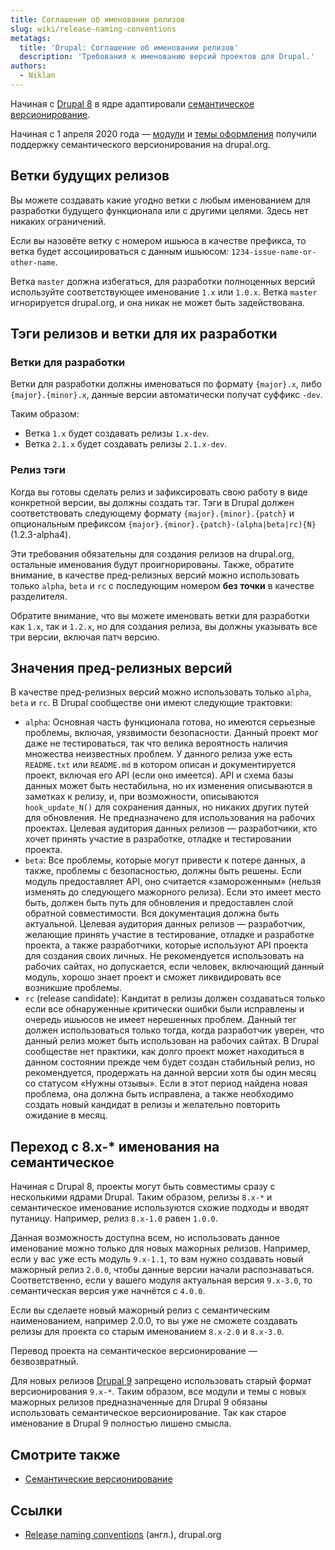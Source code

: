 ```yaml
---
title: Соглашение об именовании релизов
slug: wiki/release-naming-conventions
metatags:
  title: 'Drupal: Соглашение об именовании релизов'
  description: 'Требования к именованию версий проектов для Drupal.'
authors:
  - Niklan
---
```


Начиная с [Drupal 8](../../8/index.md) в ядре адаптировали [семантическое версионирование](../../../semver/index.md).

Начиная с 1 апреля 2020 года — [модули](../../9/modules/index.md) и [темы оформления](../../9/themes/index.md) получили поддержку семантического версионирования на drupal.org.

## Ветки будущих релизов

Вы можете создавать какие угодно ветки с любым именованием для разработки будущего функционала или с другими целями. Здесь нет никаких ограничений.

Если вы назовёте ветку с номером ишьюса в качестве префикса, то ветка будет ассоциироваться с данным ишьюсом: `1234-issue-name-or-other-name`.

<Aside>

Ветка `master` должна избегаться, для разработки полноценных версий используйте соответствующее именование `1.x` или `1.0.x`. Ветка `master` игнорируется drupal.org, и она никак не может быть задействована.

</Aside>

## Тэги релизов и ветки для их разработки

### Ветки для разработки

Ветки для разработки должны именоваться по формату `{major}.x`, либо `{major}.{minor}.x`, данные версии автоматически получат суффикс `-dev`.

Таким образом:

- Ветка `1.x` будет создавать релизы `1.x-dev`.
- Ветка `2.1.x` будет создавать релизы `2.1.x-dev`.

### Релиз тэги

Когда вы готовы сделать релиз и зафиксировать свою работу в виде конкретной версии, вы должны создать тэг. Тэги в Drupal должен соответствовать следующему формату `{major}.{minor}.{patch}` и опциональным префиксом `{major}.{minor}.{patch}-(alpha|beta|rc){N}` (1.2.3-alpha4).

Эти требования обязательны для создания релизов на drupal.org, остальные именования будут проигнорированы. Также, обратите внимание, в качестве пред-релизных версий можно использовать только `alpha`, `beta` и `rc` с последующим номером **без точки** в качестве разделителя.

<Aside>

Обратите внимание, что вы можете именовать ветки для разработки как `1.x`, так и `1.2.x`, но для создания релиза, вы должны указывать все три версии, включая патч версию.

</Aside>

## Значения пред-релизных версий

В качестве пред-релизных версий можно использовать только `alpha`, `beta` и `rc`. В Drupal сообществе они имеют следующие трактовки:

- `alpha`: Основная часть функционала готова, но имеются серьезные проблемы, включая, уязвимости безопасности. Данный проект мог даже не тестироваться, так что велика вероятность наличия множества неизвестных проблем. У данного релиза уже есть `README.txt` или `README.md` в котором описан и документируется проект, включая его API (если оно имеется). API и схема базы данных может быть нестабильна, но их изменения описываются в заметках к релизу, и, при возможности, описываются `hook_update_N()` для сохранения данных, но никаких других путей для обновления. Не предназначено для использования на рабочих проектах. Целевая аудитория данных релизов — разработчики, кто хочет принять участие в разработке, отладке и тестировании проекта.
- `beta`: Все проблемы, которые могут привести к потере данных, а также, проблемы с безопасностью, должны быть решены. Если модуль предоставляет API, оно считается «замороженным» (нельзя изменять до следующего мажорного релиза). Если это имеет место быть, должен быть путь для обновления и предоставлен слой обратной совместимости. Вся документация должна быть актуальной. Целевая аудитория данных релизов — разработчик, желающие принять участие в тестирование, отладке и разработке проекта, а также разработчики, которые используют API проекта для создания своих личных. Не рекомендуется использовать на рабочих сайтах, но допускается, если человек, включающий данный модуль, хорошо знает проект и сможет ликвидировать все возникшие проблемы.
- `rc` (release candidate): Кандитат в релизы должен создаваться только если все обнаруженные критически ошибки были исправлены и очередь ишьюсов не имеет нерешенных проблем. Данный тег должен использоваться только тогда, когда разработчик уверен, что данный релиз может быть использован на рабочих сайтах. В Drupal сообществе нет практики, как долго проект может находиться в данном состоянии прежде чем будет создан стабильный релиз, но рекомендуется, продержать на данной версии хотя бы один месяц со статусом «Нужны отзывы». Если в этот период найдена новая проблема, она должна быть исправлена, а также необходимо создать новый кандидат в релизы и желательно повторить ожидание в месяц. 

## Переход с 8.x-* именования на семантическое

Начиная с Drupal 8, проекты могут быть совместимы сразу с несколькими ядрами Drupal. Таким образом, релизы `8.x-*` и семантическое именование используются схожие подходы и вводят путаницу. Например, релиз `8.x-1.0` равен `1.0.0`. 

Данная возможность доступна всем, но использовать данное именование можно только для новых мажорных релизов. Например, если у вас уже есть модуль `9.x-1.1`, то вам нужно создавать новый мажорный релиз `2.0.0`, чтобы данные версии начали распознаваться. Соответственно, если у вашего модуля актуальная версия `9.x-3.0`, то семантическая версия уже начнётся с `4.0.0`.

<Aside>

Если вы сделаете новый мажорный релиз с семантическим наименованием, например 2.0.0, то вы уже не сможете создавать релизы для проекта со старым именованием `8.x-2.0` и `8.x-3.0`.

Перевод проекта на семантическое версионирование — безвозвратный.

</Aside>

<Aside type="warning">

Для новых релизов [Drupal 9](9/drupal-9.md) запрещено использовать старый формат версионирования `9.x-*`. Таким образом, все модули и темы с новых мажорных релизов предназначенные для Drupal 9 обязаны использовать семантическое версионирование. Так как старое именование в Drupal 9 полностью лишено смысла.

</Aside>

## Смотрите также

- [Семантические версионирование](../../../semver/index.md)

## Ссылки

- [Release naming conventions](https://www.drupal.org/node/1015226) (англ.), drupal.org
